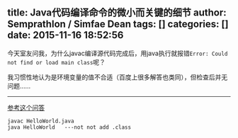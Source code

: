 title: Java代码编译命令的微小而关键的细节
author: Semprathlon / Simfae Dean
tags: []
categories: []
date: 2015-11-16 18:52:56
---
今天室友问我，为什么javac编译源代码完成后，用java执行就报错`Error: Could not find or load main class`呢？

我习惯性地认为是环境变量的值不合适（百度上很多解答也类同），但检查后并无问题……

<!--more-->

----

[参考这个问答](http://stackoverflow.com/questions/17482660/java-could-not-find-or-load-main-class)

`javac HelloWorld.java`   
`java HelloWorld   ---not not add .class  `